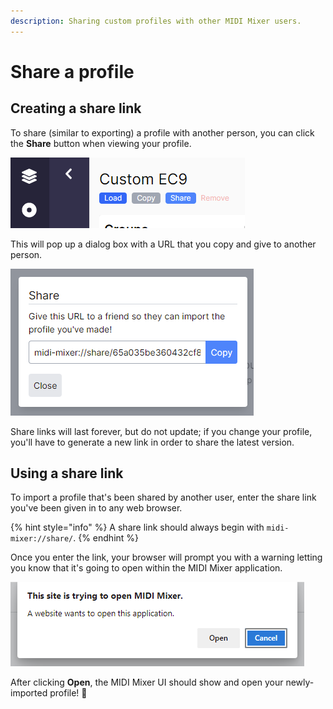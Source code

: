 ```yaml
---
description: Sharing custom profiles with other MIDI Mixer users.
---
```


# Share a profile

## Creating a share link

To share \(similar to exporting\) a profile with another person, you can click the **Share** button when viewing your profile.

![The &quot;Share&quot; button on a &quot;Custom EC9&quot; profile](../.gitbook/assets/image%20%281%29.png)

This will pop up a dialog box with a URL that you copy and give to another person.

![An example share link](../.gitbook/assets/image%20%282%29.png)

Share links will last forever, but do not update; if you change your profile, you'll have to generate a new link in order to share the latest version.

## Using a share link

To import a profile that's been shared by another user, enter the share link you've been given in to any web browser.

{% hint style="info" %}
A share link should always begin with `midi-mixer://share/`.
{% endhint %}

Once you enter the link, your browser will prompt you with a warning letting you know that it's going to open within the MIDI Mixer application.

![The browser letting you know it&apos;s using MIDI Mixer to open the link](../.gitbook/assets/image%20%283%29.png)

After clicking **Open**, the MIDI Mixer UI should show and open your newly-imported profile! 🎉

